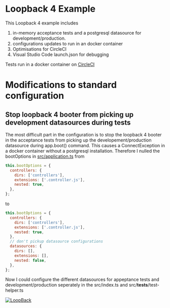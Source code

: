 # Loopback 4 Example

This Loopback 4 example includes

1. in-memory acceptance tests and a postgresql datasource for development/production.
2. configurations updates to run in an docker container
3. Optimisations for CircleCI
4. Visual Studio Code launch.json for debugging

Tests run in a docker container on [CircleCI](https://circleci.com)

# Modifications to standard configuration

## Stop loopback 4 booter from picking up development datasources during tests

The most difficult part in the configuration is to stop the loopback 4 booter in the acceptance tests from picking up the developement/production datasource during app.boot() command. This causes a ConnectException in a docker container without a postgresql installation.
Therefore I nulled the bootOptions in [src/application.ts]() from

```javascript
this.bootOptions = {
  controllers: {
    dirs: ['controllers'],
    extensions: ['.controller.js'],
    nested: true,
  },
};
```

to

```javascript
this.bootOptions = {
  controllers: {
    dirs: ['controllers'],
    extensions: ['.controller.js'],
    nested: true,
  },
  // don't pickup datasource configurations
  datasources: {
    dirs: [],
    extensions: [],
    nested: false,
  },
};
```

Now I could configure the different datasources for appeptance tests and development/production seperately in the src/index.ts and src/**tests**/test-helper.ts

[![LoopBack](<https://github.com/strongloop/loopback-next/raw/master/docs/site/imgs/branding/Powered-by-LoopBack-Badge-(blue)-@2x.png>)](http://loopback.io/)
